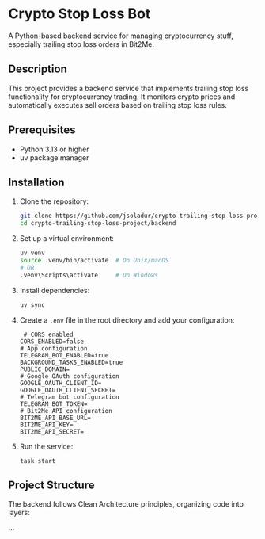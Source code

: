 # Crypto Stop Loss Bot

A Python-based backend service for managing cryptocurrency stuff, especially trailing stop loss orders in Bit2Me.

## Description

This project provides a backend service that implements trailing stop loss functionality for cryptocurrency trading. It monitors crypto prices and automatically executes sell orders based on trailing stop loss rules.

## Prerequisites

- Python 3.13 or higher
- uv package manager

## Installation

1. Clone the repository:
   ```bash
   git clone https://github.com/jsoladur/crypto-trailing-stop-loss-project.git
   cd crypto-trailing-stop-loss-project/backend
   ```

2. Set up a virtual environment:
   ```bash
   uv venv
   source .venv/bin/activate  # On Unix/macOS
   # OR
   .venv\Scripts\activate     # On Windows
   ```

3. Install dependencies:
   ```bash
   uv sync
   ```

4. Create a `.env` file in the root directory and add your configuration:
   ```
    # CORS enabled
   CORS_ENABLED=false
   # App configuration
   TELEGRAM_BOT_ENABLED=true
   BACKGROUND_TASKS_ENABLED=true
   PUBLIC_DOMAIN=
   # Google OAuth configuration
   GOOGLE_OAUTH_CLIENT_ID=
   GOOGLE_OAUTH_CLIENT_SECRET=
   # Telegram bot configuration
   TELEGRAM_BOT_TOKEN=
   # Bit2Me API configuration
   BIT2ME_API_BASE_URL=
   BIT2ME_API_KEY=
   BIT2ME_API_SECRET=
   ```

6. Run the service:
   ```
   task start
   ```  

## Project Structure

The backend follows Clean Architecture principles, organizing code into layers:

...